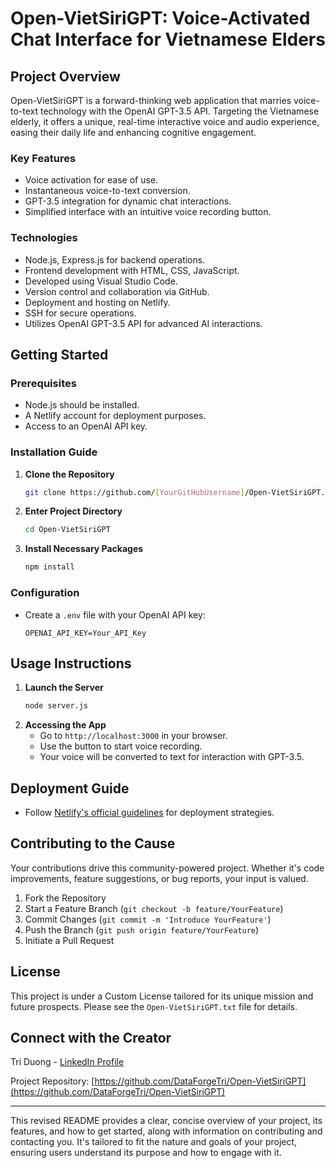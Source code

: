 # Open-VietSiriGPT: Voice-Activated Chat Interface for Vietnamese Elders

## Project Overview
Open-VietSiriGPT is a forward-thinking web application that marries voice-to-text technology with the OpenAI GPT-3.5 API. Targeting the Vietnamese elderly, it offers a unique, real-time interactive voice and audio experience, easing their daily life and enhancing cognitive engagement.

### Key Features
- Voice activation for ease of use.
- Instantaneous voice-to-text conversion.
- GPT-3.5 integration for dynamic chat interactions.
- Simplified interface with an intuitive voice recording button.

### Technologies
- Node.js, Express.js for backend operations.
- Frontend development with HTML, CSS, JavaScript.
- Developed using Visual Studio Code.
- Version control and collaboration via GitHub.
- Deployment and hosting on Netlify.
- SSH for secure operations.
- Utilizes OpenAI GPT-3.5 API for advanced AI interactions.

## Getting Started

### Prerequisites
- Node.js should be installed.
- A Netlify account for deployment purposes.
- Access to an OpenAI API key.

### Installation Guide
1. **Clone the Repository**
   ```bash
   git clone https://github.com/[YourGitHubUsername]/Open-VietSiriGPT.git
   ```
2. **Enter Project Directory**
   ```bash
   cd Open-VietSiriGPT
   ```
3. **Install Necessary Packages**
   ```bash
   npm install
   ```

### Configuration
- Create a `.env` file with your OpenAI API key:
  ```env
  OPENAI_API_KEY=Your_API_Key
  ```

## Usage Instructions
1. **Launch the Server**
   ```bash
   node server.js
   ```
2. **Accessing the App**
   - Go to `http://localhost:3000` in your browser.
   - Use the button to start voice recording.
   - Your voice will be converted to text for interaction with GPT-3.5.

## Deployment Guide
- Follow [Netlify's official guidelines](https://docs.netlify.com/) for deployment strategies.

## Contributing to the Cause
Your contributions drive this community-powered project. Whether it's code improvements, feature suggestions, or bug reports, your input is valued.

1. Fork the Repository
2. Start a Feature Branch (`git checkout -b feature/YourFeature`)
3. Commit Changes (`git commit -m 'Introduce YourFeature'`)
4. Push the Branch (`git push origin feature/YourFeature`)
5. Initiate a Pull Request

## License
This project is under a Custom License tailored for its unique mission and future prospects. Please see the `Open-VietSiriGPT.txt` file for details.

## Connect with the Creator
Tri Duong - [LinkedIn Profile](http://linkedin.com/in/trdq)

Project Repository: [https://github.com/DataForgeTri/Open-VietSiriGPT](https://github.com/DataForgeTri/Open-VietSiriGPT)

---

This revised README provides a clear, concise overview of your project, its features, and how to get started, along with information on contributing and contacting you. It's tailored to fit the nature and goals of your project, ensuring users understand its purpose and how to engage with it.